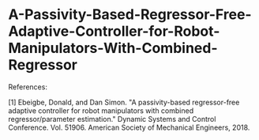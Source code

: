 # A-Passivity-Based-Regressor-Free-Adaptive-Controller-for-Robot-Manipulators-With-Combined-Regressor

References:

[1] Ebeigbe, Donald, and Dan Simon. "A passivity-based regressor-free adaptive controller for robot manipulators with combined regressor/parameter estimation." Dynamic Systems and Control Conference. Vol. 51906. American Society of Mechanical Engineers, 2018.